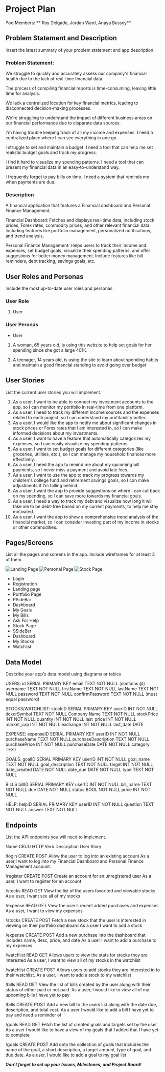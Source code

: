 # Project Plan

Pod Members: ** Roy Delgado, Jordan Ward, Anaya Bussey**

## Problem Statement and Description

Insert the latest summary of your problem statement and app description.

### Problem Statement:

We struggle to quickly and accurately assess our company's financial health due to the lack of real-time financial data.

The process of compiling financial reports is time-consuming, leaving little time for analysis.

We lack a centralized location for key financial metrics, leading to disconnected decision-making processes.

We're struggling to understand the impact of different business areas on our financial performance due to disparate data sources.

I'm having trouble keeping track of all my income and expenses. I need a centralized place where I can see everything in one go.

I struggle to set and maintain a budget. I need a tool that can help me set realistic budget goals and track my progress.

I find it hard to visualize my spending patterns. I need a tool that can present my financial data in an easy-to-understand way.

I frequently forget to pay bills on time. I need a system that reminds me when payments are due.

### Description

A financial application that features a Financial dashboard and Personal Finance Management.

Financial Dashboard: Fetches and displays real-time data, including stock prices, Forex rates, commodity prices, and other relevant financial data. Including features like portfolio management, personalized notifications, and trend analysis.

Personal Finance Management: Helps users to track their income and expenses, set budget goals, visualize their spending patterns, and offer suggestions for better money management. Include features like bill reminders, debt tracking, savings goals, etc.

## User Roles and Personas

Include the most up-to-date user roles and personas.

### User Role

1. User

### User Peronas

- User
  
1. A woman, 65 years old, is using this website to help set goals for her spending since she got a large 401K.
   
2. A teenager, 14 years old, is using the site to learn about spending habits and maintain a good financial standing to avoid going over budget

## User Stories

List the current user stories you will implement.

1. As a user, I want to be able to connect my investment accounts to the app, so I can monitor my portfolio in real-time from one platform.
2. As a user, I need to track my different income sources and the expenses related to each project, so I can understand my profitability better.
3. As a user, I would like the app to notify me about significant changes in stock prices or Forex rates that I am interested in, so I can make informed decisions about my investments.
4. As a user, I want to have a feature that automatically categorizes my expenses, so I can easily visualize my spending patterns.
5. As a user, I want to set budget goals for different categories (like groceries, utilities, etc.), so I can manage my household finances more effectively.
6. As a user, I need the app to remind me about my upcoming bill payments, so I never miss a payment and avoid late fees.
7. As a user, I want to use the app to track my progress towards my children's college fund and retirement savings goals, so I can make adjustments if I'm falling behind.
8. As a user, I want the app to provide suggestions on where I can cut back on my spending, so I can save more towards my financial goals.
9. As a user, I need a way to track my debt and visualize how long it will take me to be debt-free based on my current payments, to help me stay motivated.
10. As a user, I want the app to show a comprehensive trend analysis of the financial market, so I can consider investing part of my income in stocks or other commodities.

## Pages/Screens

List all the pages and screens in the app. Include wireframes for at least 3 of them.

![Landing Page](https://github.com/teamjar/Capstone/assets/103838119/e08fb2b8-2d3c-4425-9f7a-dcaf933e25fc)
![Personal Page](https://github.com/teamjar/Capstone/assets/103838119/8b4f1b0d-6106-4312-9381-e1e0d8656f8d)
![Stock Page](https://github.com/teamjar/Capstone/assets/103838119/10f68e17-ebde-4a70-8f3b-229c5e9203a6)



- Login
- Registration
- Landing page
- Portfolio Page
- PSideBar
-   Dashboard
-   My Goals
-   My Bills
-   Ask For Help
- Stock Page
- SSideBar
-  Dashboard
-  My Stocks
-  Watchlist

## Data Model

Describe your app's data model using diagrams or tables

USERS:
id
SERIAL PRIMARY KEY
email
TEXT NOT NULL (contains @)
username
TEXT NOT NULL
firstName
TEXT NOT NULL
lastName
TEXT NOT NULL
password
TEXT NOT NULL
confirmPassword
TEXT NOT NULL (must equal password)


STOCKS/WATCHLIST:
stockID
SERIAL PRIMARY KEY
userID
INT NOT NULL
tickerSymbol
TEXT NOT NULL
Company Name
TEXT NOT NULL
stockPrice
INT NOT NULL
quantity
INT NOT NULL
last_price 
INT NOT NULL
market_cap
INT NOT NULL
exchange 
INT NOT NULL
last_date
DATE

EXPENSE:
expenseID
SERIAL PRIMARY KEY
userID
INT NOT NULL
purchaseName
TEXT NOT NULL
purchaseDescription
TEXT NOT NULL
purchasePrice
INT NOT NULL
purchaseDate
DATE NOT NULL
category
TEXT



GOALS:
goalID
SERIAL PRIMARY KEY
userID
INT NOT NULL
goal_name
TEXT NOT NULL
goal_description
TEXT NOT NULL
target
INT NOT NULL
date_created
DATE NOT NULL
date_due
DATE NOT NULL
type
TEXT NOT NULL


BILLS
billID
SERIAL PRIMARY KEY
userID
INT NOT NULL
bill_name
TEXT NOT NULL
due
DATE NOT NULL
status
BOOL NOT NULL
price
INT NOT NULL


HELP:
helpID
SERIAL PRIMARY KEY
userID
INT NOT NULL
question
TEXT NOT NULL
answer
TEXT NOT NULL



## Endpoints

List the API endpoints you will need to implement.

Name
CRUD
HTTP Verb
Description
User Story

/login
CREATE
POST
Allow the user to log into an existing account
As a user,I want to log into my Financial Dashboard and Personal Finance Management account. 

/register
CREATE
POST
Create an account for an unregistered user
As a user, I want to register for an account 

/stocks
READ
GET
View the list of the users favorited and viewable stocks
As a user, I want see all of my stocks

/expense
READ
GET
View the user’s recent added purchases and expenses
As a user, I want to view my expenses

/stocks
CREATE
POST
Fetch a new stock that the user is interested in viewing on their portfolio dashboard
As a user I want to add a stock

/expense
CREATE
POST
Add a new purchase into the dashboard that includes name, desc, price, and date
As a user I want to add a purchase to my expenses

/watchlist
READ
GET
Allows users to view the stats for stocks they are interested 
As a user, I want to view all of my stocks in the watchlist

/watchlist
CREATE
POST
Allows users to add stocks they are interested in to their watchlist.
As a user, I want to add a stock to my watchlist

/bills
READ
GET
View the list of bills created by the user along with their status of either paid or not paid.
As a user, I would like to view all of my upcoming bills I have yet to pay

/bills
CREATE
POST
Add a new bill to the users list along with the date due, description, and total cost.
As a user I would like to add a bill I have yet to pay and need a reminder of

/goals
READ
GET
Fetch the list of created goals and targets set by the user
As a user I would like to have a view of my goals that I added that I have yet to complete

/goals
CREATE
POST
Add onto the collection of goals that includes the name of the goal, a short description, a target amount, type of goal, and due date.
As a user, I would like to add a goal to my goal list




***Don't forget to set up your Issues, Milestones, and Project Board!***
